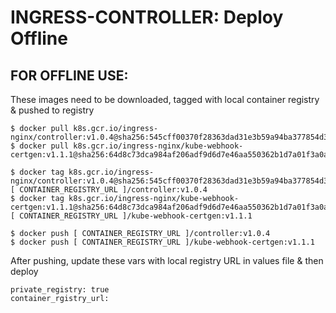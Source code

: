 # INGRESS-CONTROLLER: Deploy Offline

## FOR OFFLINE USE:
These images need to be downloaded, tagged with local container registry & pushed to registry

```
$ docker pull k8s.gcr.io/ingress-nginx/controller:v1.0.4@sha256:545cff00370f28363dad31e3b59a94ba377854d3a11f18988f5f9e56841ef9ef
$ docker pull k8s.gcr.io/ingress-nginx/kube-webhook-certgen:v1.1.1@sha256:64d8c73dca984af206adf9d6d7e46aa550362b1d7a01f3a0a91b20cc67868660

$ docker tag k8s.gcr.io/ingress-nginx/controller:v1.0.4@sha256:545cff00370f28363dad31e3b59a94ba377854d3a11f18988f5f9e56841ef9ef [ CONTAINER_REGISTRY_URL ]/controller:v1.0.4
$ docker tag k8s.gcr.io/ingress-nginx/kube-webhook-certgen:v1.1.1@sha256:64d8c73dca984af206adf9d6d7e46aa550362b1d7a01f3a0a91b20cc67868660 [ CONTAINER_REGISTRY_URL ]/kube-webhook-certgen:v1.1.1

$ docker push [ CONTAINER_REGISTRY_URL ]/controller:v1.0.4
$ docker push [ CONTAINER_REGISTRY_URL ]/kube-webhook-certgen:v1.1.1
```

After pushing, update these vars with local registry URL in values file & then deploy

```
private_registry: true
container_rgistry_url:
```
